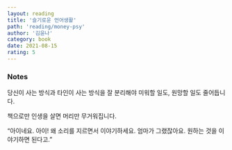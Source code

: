 ```yaml
---
layout: reading
title: '슬기로운 언어생활'
path: 'reading/money-psy'
author: '김윤나'
category: book
date: 2021-08-15
rating: 5
---
```


### Notes

당신이 사는 방식과 타인이 사는 방식을 잘 분리해야 미워할 일도, 원망할 일도 줄어듭니다.

책으로만 인생을 살면 머리만 무거워집니다.

“아이네요. 아이! 왜 소리를 지르면서 이야기하세요. 엄마가 그랬잖아요. 원하는 것을 이야기하면 된다고.”
